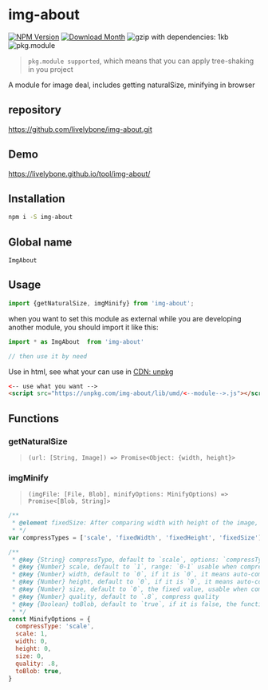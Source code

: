 # img-about
[![NPM Version](http://img.shields.io/npm/v/img-about.svg?style=flat-square)](https://www.npmjs.com/package/img-about)
[![Download Month](http://img.shields.io/npm/dm/img-about.svg?style=flat-square)](https://www.npmjs.com/package/img-about)
![gzip with dependencies: 1kb](https://img.shields.io/badge/gzip--with--dependencies-1kb-brightgreen.svg "gzip with dependencies: 1kb")
![pkg.module](https://img.shields.io/badge/pkg.module-supported-blue.svg "pkg.module")

> `pkg.module supported`, which means that you can apply tree-shaking in you project

A module for image deal, includes getting naturalSize, minifying in browser

## repository
https://github.com/livelybone/img-about.git

## Demo
https://livelybone.github.io/tool/img-about/

## Installation
```bash
npm i -S img-about
```

## Global name
`ImgAbout`

## Usage
```js
import {getNaturalSize, imgMinify} from 'img-about';
```

when you want to set this module as external while you are developing another module, you should import it like this:
```js
import * as ImgAbout  from 'img-about'

// then use it by need
```

Use in html, see what your can use in [CDN: unpkg](https://unpkg.com/img-about/lib/umd/)
```html
<-- use what you want -->
<script src="https://unpkg.com/img-about/lib/umd/<--module-->.js"></script>
```

## Functions

### getNaturalSize
> `(url: [String, Image]) => Promise<Object: {width, height}>`

### imgMinify
> `(imgFile: [File, Blob], minifyOptions: MinifyOptions) => Promise<[Blob, String]>`

```js
/**
 * @element fixedSize: After comparing width with height of the image, it will set the value of which is smaller than another to the fixed value
 * */
var compressTypes = ['scale', 'fixedWidth', 'fixedHeight', 'fixedSize']

/**
 * @key {String} compressType, default to `scale`, options: `compressTypes`
 * @key {Number} scale, default to `1`, range: `0-1` usable when compressType is `scale`
 * @key {Number} width, default to `0`, if it is `0`, it means auto-computed, usable when compressType is `fixedWidth`
 * @key {Number} height, default to `0`, if it is `0`, it means auto-computed, usable when compressType is `fixedHeight`
 * @key {Number} size, default to `0`, the fixed value, usable when compressType is `fixedSize`
 * @key {Number} quality, default to `.8`, compress quality
 * @key {Boolean} toBlob, default to `true`, if it is false, the function will resolve to base64 string
 * */
const MinifyOptions = {
  compressType: 'scale',
  scale: 1,
  width: 0,
  height: 0,
  size: 0,
  quality: .8,
  toBlob: true,
}
```
